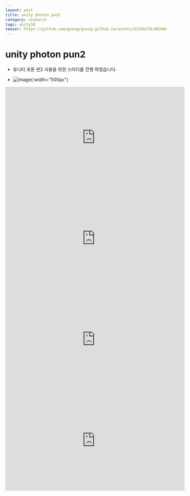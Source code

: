 ```yaml
---
layout: post
title: unity photon pun2
category: research
tags: unity3d
teaser: https://github.com/gunug/gunug.github.io/assets/52345276/d024bebd-a8ef-4343-ad52-3cae4c5ae936
---
```


# unity photon pun2
* 유니티 포톤 펀2 사용을 위한 스터디를 진행 하였습니다.

* ![image](https://github.com/gunug/gunug.github.io/assets/52345276/d024bebd-a8ef-4343-ad52-3cae4c5ae936){:width="500px"}

<iframe width="560" height="315" src="https://www.youtube.com/embed/22lBJs-rd5E?si=_F0D45keYZHMHvT-" title="YouTube video player" frameborder="0" allow="accelerometer; autoplay; clipboard-write; encrypted-media; gyroscope; picture-in-picture; web-share" allowfullscreen></iframe>
<iframe width="560" height="315" src="https://www.youtube.com/embed/cNRZZ9dFqew?si=bt_tkmuBGPfO84sT" title="YouTube video player" frameborder="0" allow="accelerometer; autoplay; clipboard-write; encrypted-media; gyroscope; picture-in-picture; web-share" allowfullscreen></iframe>
<iframe width="560" height="315" src="https://www.youtube.com/embed/0KDj73P5AiA?si=V3WQ9RMvPwtOGFCi" title="YouTube video player" frameborder="0" allow="accelerometer; autoplay; clipboard-write; encrypted-media; gyroscope; picture-in-picture; web-share" allowfullscreen></iframe>
<iframe width="560" height="315" src="https://www.youtube.com/embed/2bjVnP4zkM4?si=Jfhn5JvLVJWDC0a8" title="YouTube video player" frameborder="0" allow="accelerometer; autoplay; clipboard-write; encrypted-media; gyroscope; picture-in-picture; web-share" allowfullscreen></iframe>
